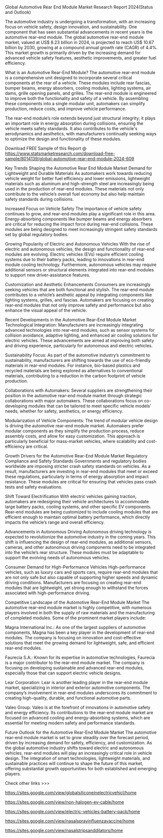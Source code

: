 Global Automotive Rear End Module Market Research Report 2024(Status and Outlook)

The automotive industry is undergoing a transformation, with an increasing focus on vehicle safety, design innovation, and sustainability. One component that has seen substantial advancements in recent years is the automotive rear-end module. The global automotive rear-end module market, valued at US$ 8.23 billion in 2024, is projected to reach US$ 10.67 billion by 2030, growing at a compound annual growth rate (CAGR) of 4.4%. This market growth is primarily driven by the increasing demand for advanced vehicle safety features, aesthetic improvements, and greater fuel efficiency.

What is an Automotive Rear-End Module?
The automotive rear-end module is a comprehensive unit designed to incorporate several critical components at the rear of a vehicle. These modules include rear fascias, bumper beams, energy absorbers, cooling modules, lighting systems, air dams, grille opening panels, and grilles. The rear-end module is engineered to improve both the functionality and safety of a vehicle. By assembling these components into a single modular unit, automakers can simplify production, reduce costs, and improve vehicle performance.

The rear-end module’s role extends beyond just structural integrity; it plays an important role in energy absorption during collisions, ensuring the vehicle meets safety standards. It also contributes to the vehicle's aerodynamics and aesthetics, with manufacturers continually seeking ways to optimize the design and functionality of these modules.

Download FREE Sample of this Report @ https://www.statsmarketresearch.com/download-free-sample/8014139/global-automotive-rear-end-module-2024-609

Key Trends Shaping the Automotive Rear End Module Market
Demand for Lightweight and Durable Materials
As automakers work towards reducing vehicle weight for better fuel efficiency and lower emissions, lightweight materials such as aluminum and high-strength steel are increasingly being used in the production of rear-end modules. These materials not only contribute to the vehicle’s overall fuel economy but also help maintain safety standards during collisions.

Increased Focus on Vehicle Safety
The importance of vehicle safety continues to grow, and rear-end modules play a significant role in this area. Energy-absorbing components like bumper beams and energy absorbers are critical for reducing the impact force during rear-end collisions. These modules are being designed to meet increasingly stringent safety standards set by global regulatory bodies.

Growing Popularity of Electric and Autonomous Vehicles
With the rise of electric and autonomous vehicles, the design and functionality of rear-end modules are evolving. Electric vehicles (EVs) require efficient cooling systems due to their battery packs, leading to innovations in rear-end module cooling technology. Furthermore, autonomous vehicles may require additional sensors or structural elements integrated into rear-end modules to support new driver-assistance features.

Customization and Aesthetic Enhancements
Consumers are increasingly seeking vehicles that are both functional and stylish. The rear-end module contributes to a vehicle’s aesthetic appeal by integrating components like lighting systems, grilles, and fascias. Automakers are focusing on creating rear-end modules that not only improve safety and performance but also enhance the visual appeal of the vehicle.

Recent Developments in the Automotive Rear-End Module Market
Technological Integration: Manufacturers are increasingly integrating advanced technologies into rear-end modules, such as sensor systems for collision avoidance, adaptive lighting, and enhanced air cooling solutions for electric vehicles. These advancements are aimed at improving both safety and driving experience, particularly for autonomous and electric vehicles.

Sustainability Focus: As part of the automotive industry’s commitment to sustainability, manufacturers are shifting towards the use of eco-friendly materials in rear-end modules. For instance, bio-based plastics and recycled materials are being explored as alternatives to conventional materials, contributing to a reduction in the carbon footprint of vehicle production.

Collaborations with Automakers: Several suppliers are strengthening their position in the automotive rear-end module market through strategic collaborations with major automakers. These collaborations focus on co-developing modules that can be tailored to meet specific vehicle models’ needs, whether for safety, aesthetics, or energy efficiency.

Modularization of Vehicle Components: The trend of modular vehicle design is driving the automotive rear-end module market. Automakers prefer modular components as they simplify the production process, reduce assembly costs, and allow for easy customization. This approach is particularly beneficial for mass-market vehicles, where scalability and cost-efficiency are critical.

Growth Drivers for the Automotive Rear-End Module Market
Regulatory Compliance and Safety Standards
Governments and regulatory bodies worldwide are imposing stricter crash safety standards on vehicles. As a result, manufacturers are investing in rear-end modules that meet or exceed these regulations, particularly in terms of energy absorption and impact resistance. These modules are critical for ensuring that vehicles pass crash tests and safety evaluations.

Shift Toward Electrification
With electric vehicles gaining traction, automakers are redesigning their vehicle architectures to accommodate large battery packs, cooling systems, and other specific EV components. Rear-end modules are being customized to include cooling modules that are efficient enough to maintain optimal battery performance, which directly impacts the vehicle’s range and overall efficiency.

Advancements in Autonomous Driving
Autonomous driving technology is expected to revolutionize the automotive industry in the coming years. This shift is influencing the design of rear-end modules, as additional sensors, cameras, and other autonomous driving components need to be integrated into the vehicle’s rear structure. These modules must be adaptable to support the evolving needs of autonomous vehicles.

Consumer Demand for High-Performance Vehicles
High-performance vehicles, such as luxury cars and sports cars, require rear-end modules that are not only safe but also capable of supporting higher speeds and dynamic driving conditions. Manufacturers are focusing on creating rear-end modules that are lightweight, yet strong enough to withstand the forces associated with high-performance driving.

Competitive Landscape of the Automotive Rear-End Module Market
The automotive rear-end module market is highly competitive, with numerous players involved in both the supply of raw materials and the manufacturing of completed modules. Some of the prominent market players include:

Magna International Inc.: As one of the largest suppliers of automotive components, Magna has been a key player in the development of rear-end modules. The company is focusing on innovation and cost-effective solutions that meet the growing demand for lightweight, safe, and efficient rear-end modules.

Faurecia S.A.: Known for its expertise in automotive technologies, Faurecia is a major contributor to the rear-end module market. The company is focusing on developing sustainable and advanced rear-end modules, especially those that can support electric vehicle designs.

Lear Corporation: Lear is another leading player in the rear-end module market, specializing in interior and exterior automotive components. The company’s involvement in rear-end modules underscores its commitment to creating high-quality, durable, and functional automotive parts.

Valeo Group: Valeo is at the forefront of innovations in automotive safety and energy efficiency. Its contributions to the rear-end module market are focused on advanced cooling and energy-absorbing systems, which are essential for meeting modern safety and performance standards.

Future Outlook for the Automotive Rear-End Module Market
The automotive rear-end module market is set to grow steadily over the forecast period, driven by increasing demand for safety, efficiency, and customization. As the global automotive industry shifts toward electric and autonomous vehicles, rear-end modules will play an increasingly critical role in vehicle design. The integration of smart technologies, lightweight materials, and sustainable practices will continue to shape the future of this market, offering substantial growth opportunities for both established and emerging players.

Check other links >>>

https://sites.google.com/view/globalsiliconeinelectricvehicl/home

https://sites.google.com/view/non-halogen-ev-cable/home

https://sites.google.com/view/electric-vehicles-battery-pack/home

https://sites.google.com/view/nasalsprayinfluenzavaccine/home

https://sites.google.com/view/nasalstripsanddilators/home
